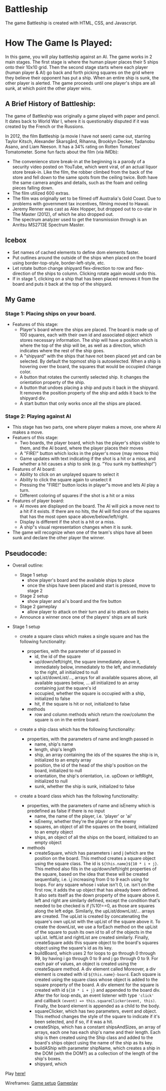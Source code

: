 # Battleship

The game Battleship is created with HTML, CSS, and Javascript.

# How The Game Is Played:
In this game, you will play battleship against an AI. The game works in 2 main stages. The first stage is where the human player places their 5 ships onto their 10x10 grid. Then the second stage starts where each player (human player & AI) go back and forth picking squares on the grid where they believe their opponent has put a ship. When an entire ship is sunk, the other player is alerted. The game proceeds until one player's ships are all sunk, at which point the other player wins.

## A Brief History of Battleship:
The game of Battleship was originally a game played with paper and pencil. It dates back to World War I, where it is questionably disputed if it was created by the French or the Russions.

In 2012, the film Battleship (a movie I have not seen) came out, starring Taylor Kitsch, Alexander Skarsgård, Rihanna, Brooklyn Decker, Tadanobu Asano, and Liam Neeson. It has a 34% rating on Rotten Tomatoes' Tomatometer. Some fun facts about the film (via IMDb):

- The convenience store break-in at the beginning is a parody of a security video posted on YouTube, which went viral, of an actual liquor store break-in. Like the film, the robber climbed from the back of the store and fell down to the same spots from the ceiling twice. Both have the same camera angles and details, such as the foam and ceiling pieces falling down.
- The film utilized 600 extras.
- The film was originally set to be filmed off Australia's Gold Coast. Due to problems with government tax incentives, filming moved to Hawaii.
- Jeremy Renner was cast as Alex Hopper, but dropped out to co-star in The Master (2012), of which he also dropped out.
- The spectrum analyzer used to get the transmission through is an Anritsu MS2713E Spectrum Master.


## Icebox
- Set names of cached elements to define dom elements faster.
- Put outlines around the outside of the ships when placed on the board using border-top-style, border-left-style, etc.
- Let rotate button change shipyard flex-direction to row and flex-direction of the ships to column. Clicking rotate again would undo this.
- If in stage 1, clicking on a ship that has been placed removes it from the board and puts it back at the top of the shipyard.



## My Game

### Stage 1: Placing ships on your board.
- Features of this stage:
	- Player's board where the ships are placed. The board is made up of 100 squares, each with their own id and associated object which stores necessary information. The ship will have a position which is where the top of the ship will be, as well as a direction, which indicates where the rest of the ship goes. 
	- A "shipyard" with the ships that have not been placed yet and can be selected. By default the topmost ship is autoselected. When a ship is hovering over the board, the squares that would be occupied change color.
	- A button that rotates the currently selected ship. It changes the orientation property of the ship.
	- A button that undoes placing a ship and puts it back in the shipyard. It removes the position property of the ship and adds it back to the shipyard div.
	- A start button that only works once all the ships are placed. 

### Stage 2: Playing against AI
- This stage has two parts, one where player makes a move, one where AI makes a move.
- Featuers of this stage:
	- Two boards, the player board, which has the player's ships visible to them, and the AI board, where the player places their moves
	- A "FIRE!" button which locks in the player's move (may remove this)
	- Game updates with text indicating if the shot is a hit or a miss, and whether a hit causes a ship to sink (e.g. "You sunk my battleship!")
- Features of AI board:
	- Ability to click on an unplayed square to select it
	- Ability to click the square again to unselect it
	- Pressing the "FIRE!" button locks in player"s move and lets AI play a turn.
	- Different coloring of squares if the shot is a hit or a miss
- Features of player board:
	- AI moves are displayed on the board. The AI will pick a move next to a hit if it exists. If there are no hits, the AI will find one of the squares that has the most open space above/below/left/right.
	- Display is different if the shot is a hit or a miss.
	- A ship"s visual representation changes when it is sunk.
- The game will recognize when one of the team's ships have all been sunk and declare the other player the winner.


## Pseudocode:

- Overall outline:
	- Stage 1 setup
		- show player's board and the available ships to place
		- once the ships have been placed and start is pressed, move to stage 2
	- Stage 2 setup
		- show player and ai's board and the fire button
	- Stage 2 gameplay
		- allow player to attack on their turn and ai to attack on theirs
	- Announce a winner once one of the players' ships are all sunk

- Stage 1 setup
	- create a square class which makes a single square and has the following functionality:
		- properties, with the parameter of id passed in
			- id, the id of the square
			- up/down/left/right, the square immediately above it, immediately below, immediately to the left, and immediately to the right, all initialized to null
			- upList/downList/..., arrays for all available squares above, all available squares below, ... all initialized to an array containing just the square's id
			- occupied, whether the square is occupied with a ship, initialized to false
			- hit, if the square is hit or not, initialized to false
		- methods
			- row and column methods which return the row/column the square is on in the entire board.

	- create a ship class which has the following functionality:
		- properties, with the parameters of name and length passed in
			- name, ship's name
			- length, ship's length
			- ship, an array containing the ids of the squares the ship is in, initialized to an empty array
			- position, the id of the head of the ship's position on the board, initialized to null
			- orientation, the ship's orientation, i.e. upDown or leftRight, initialized to null
			- sunk, whether the ship is sunk, initialized to false

	- create a board class which has the following functionality:
		- properties, with the parameters of name and isEnemy which is predefined as false if there is no input
			- name, the name of the player, i.e. 'player' or 'ai'
			- isEnemy, whether they're the player or the enemy
			- squares, an object of all the squares on the board, initialized to an empty object
			- ships, an object of all the ships on the board, initialized to an empty object
		- methods
			- createSquare, which has parameters i and j (which are the position on the board. This method creates a square object using the square class. The id is `${this.name}${10 * i + j}`. This method also fills in the up/down/left/right properties of the square, based on the idea that these will be created sequentially, i.e. i,j increasing from 0 to 9 each using for loops. For any square whose i value isn't 0, i.e. isn't on the first row, it adds the up object that has already been defined. It also sets itself as the down property of the square above it. left and right are similarly defined, except the condition that's needed to be checked is if j%10!==0, as those are squares along the left edge. Similarly, the upList/downList/... arrays are created. The upList is created by concatenating the square's own upList with the upList of the square above it. To create the downList, we use a forEach method on the upList of the square to push its own id to all of the objects in the upList. leftList and rightList are created similarly. Finally, createSquare adds this square object to the board's squares object using the square's id as its key.
			- buildBoard, which uses 2 for loops to go through 0 through 99, by having i go through 0 to 9 and j go through 0 to 9. For each pair of values, an object is created using the createSquare method. A div element called Moreover, a div element is created with id `${this.name}-board`. Each square is created using the square class whose object is added to the square property of the board. A div element for the square is created with id `${10 * i + j}` and appended to the board div. After the for loop ends, an event listener with type `'click'` and callback `(event) => this.squareClicker(event, this)`. Finally, the board element is appended as a child to the body.
			- squareClicker, which has two parameters, event and object. This method changes the style of the square to indicate if it's been selected, and if so, if it was a hit.
			- createShips, which has a constant shipsAndSizes, an array of arrays, each one has each ship's name and their length. Each ship is then created using the Ship class and added to the board's ships object using the name of the ship as its key.
			- buildAShip with parameter shipName, which creates a ship in the DOM (with the DOM?) as a collection of the length of the ship's boxes. 
			- shipyard, which 




Play [here!](https://pages.git.generalassemb.ly/adrianferenc/adrianferenc.github.io/)

Wireframes: [Game setup](https://wireframe.cc/1ksKgk) [Gameplay](https://wireframe.cc/ierRfK)